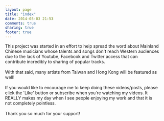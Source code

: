 ```yaml
---
layout: page
title: "index"
date: 2014-05-03 21:53
comments: true
sharing: true
footer: true
---
```

This project was started in an effort to help spread the word about Mainland Chinese musicians whose talents and songs don't reach Western audiences due to the lack of Youtube, Facebook and Twitter access that can contribute incredibly to sharing of popular tracks.<br><br>With that said, many artists from Taiwan and Hong Kong will be featured as well!<br><br>If you would like to encourage me to keep doing these videos/posts, please click the 'Like' button or subscribe when you're watching my videos. It REALLY makes my day when I see people enjoying my work and that it is not completely pointless.<br><br>Thank you so much for your support!
